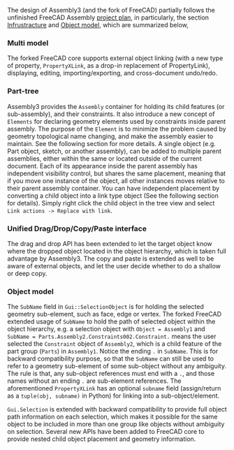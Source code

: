 The design of Assembly3 (and the fork of FreeCAD) partially follows the
unfinished FreeCAD Assembly [project plan](https://www.freecadweb.org/wiki/Assembly_project), 
in particularly, the section [Infrustracture](https://www.freecadweb.org/wiki/Assembly_project#Infrastructure)
and [Object model](https://www.freecadweb.org/wiki/Assembly_project#Object_model), 
which are summarized below,

### Multi model

The forked FreeCAD core supports external object linking (with a new type of
property, `PropertyXLink`, as a drop-in replacement of PropertyLink),
displaying, editing, importing/exporting, and cross-document undo/redo.

### Part-tree

Assembly3 provides the `Assembly` container for holding its child features (or
sub-assembly), and their constraints. It also introduce a new concept of
`Elements` for declaring geometry elements used by constraints inside parent
assembly. The purpose of the `Element` is to minimize the problem caused by
geometry topological name changing, and make the assembly easier to maintain.
See the following section for more details. A single object (e.g. Part object,
sketch, or another assembly), can be added to multiple parent assemblies,
either within the same or located outside of the current document. Each of its
appearance inside the parent assembly has independent visibility control, but
shares the same placement, meaning that if you move one instance of the object,
all other instances moves relative to their parent assembly container. You can
have independent placement by converting a child object into a link type object
(See the following section for details). Simply right click the child object in
the tree view and select `Link actions -> Replace with link`.

### Unified Drag/Drop/Copy/Paste interface

The drag and drop API has been extended to let the target object know where the
dropped object located in the object hierarchy, which is taken full advantage
by Assembly3. The copy and paste is extended as well to be aware of external
objects, and let the user decide whether to do a shallow or deep copy.

### Object model

The `SubName` field in `Gui::SelectionObject` is for holding the selected
geometry sub-element, such as face, edge or vertex. The forked FreeCAD extended
usage of `SubName` to hold the path of selected object within the object
hierarchy, e.g. a selection object with `Object = Assembly1` and `SubName
= Parts.Assembly2.Constraints002.Constraint.` means the user selected the
`Constraint` object of `Assembly2`, which is a child feature of the part group
(`Parts`) in `Assembly1`. Notice the ending `.` in `SubName`. This is for
backward compatibility purpose, so that the `SubName` can still be used to
refer to a geometry sub-element of some sub-object without any ambiguity. The
rule is that, any sub-object references must end with a `.`, and those names
without an ending `.` are sub-element references. The aforementioned
`PropertyXLink` has an optional `subname` field (assign/return as a `tuple(obj,
subname)` in Python) for linking into a sub-object/element.

`Gui.Selection` is extended with backward compatibility to provide full object
path information on each selection, which makes it possible for the same object
to be included in more than one group like objects without ambiguity on
selection. Several new APIs have been added to FreeCAD core to provide nested
child object placement and geometry information. 
